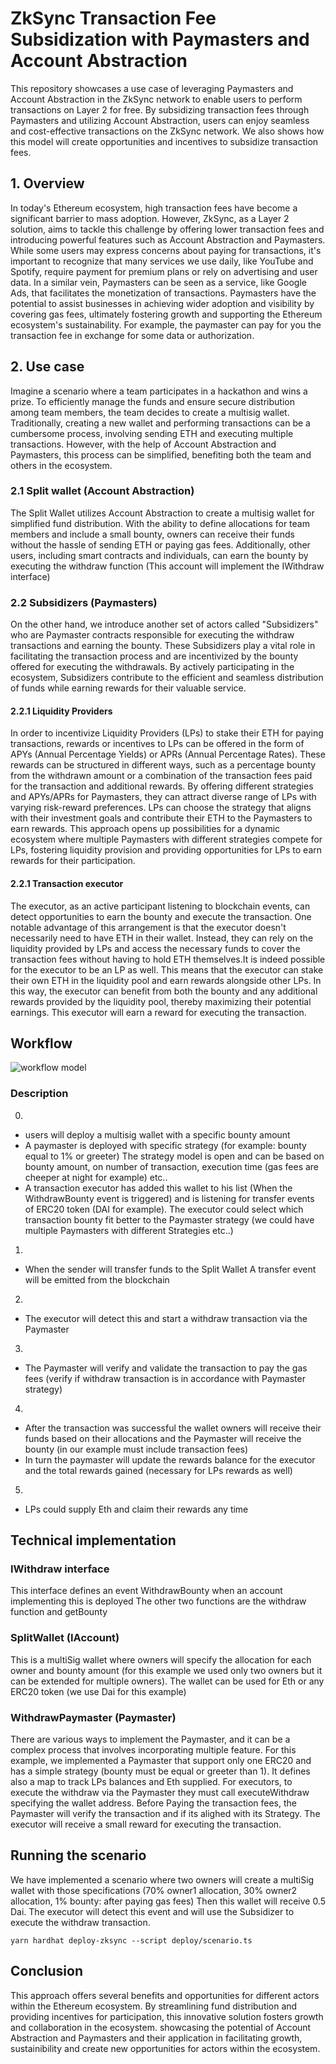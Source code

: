 # ZkSync Transaction Fee Subsidization with Paymasters and Account Abstraction

This repository showcases a use case of leveraging Paymasters and Account Abstraction in the ZkSync network to enable users to perform transactions on Layer 2 for free. By subsidizing transaction fees through Paymasters and utilizing Account Abstraction, users can enjoy seamless and cost-effective transactions on the ZkSync network. We also shows how this model will create opportunities and incentives to subsidize transaction fees.

## 1. Overview

In today's Ethereum ecosystem, high transaction fees have become a significant barrier to mass adoption. However, ZkSync, as a Layer 2 solution, aims to tackle this challenge by offering lower transaction fees and introducing powerful features such as Account Abstraction and Paymasters. While some users may express concerns about paying for transactions, it's important to recognize that many services we use daily, like YouTube and Spotify, require payment for premium plans or rely on advertising and user data. In a similar vein, Paymasters can be seen as a service, like Google Ads, that facilitates the monetization of transactions. Paymasters have the potential to assist businesses in achieving wider adoption and visibility by covering gas fees, ultimately fostering growth and supporting the Ethereum ecosystem's sustainability. For example, the paymaster can pay for you the transaction fee in exchange for some data or authorization.

## 2. Use case

Imagine a scenario where a team participates in a hackathon and wins a prize. To efficiently manage the funds and ensure secure distribution among team members, the team decides to create a multisig wallet. Traditionally, creating a new wallet and performing transactions can be a cumbersome process, involving sending ETH and executing multiple transactions. However, with the help of Account Abstraction and Paymasters, this process can be simplified, benefiting both the team and others in the ecosystem.

### 2.1 Split wallet (Account Abstraction)

The Split Wallet utilizes Account Abstraction to create a multisig wallet for simplified fund distribution. With the ability to define allocations for team members and include a small bounty, owners can receive their funds without the hassle of sending ETH or paying gas fees. Additionally, other users, including smart contracts and individuals, can earn the bounty by executing the withdraw function (This account will implement the IWithdraw interface)

### 2.2 Subsidizers (Paymasters)

On the other hand, we introduce another set of actors called "Subsidizers" who are Paymaster contracts responsible for executing the withdraw transactions and earning the bounty. These Subsidizers play a vital role in facilitating the transaction process and are incentivized by the bounty offered for executing the withdrawals. By actively participating in the ecosystem, Subsidizers contribute to the efficient and seamless distribution of funds while earning rewards for their valuable service.

#### 2.2.1 Liquidity Providers

In order to incentivize Liquidity Providers (LPs) to stake their ETH for paying transactions, rewards or incentives to LPs can be offered in the form of APYs (Annual Percentage Yields) or APRs (Annual Percentage Rates). These rewards can be structured in different ways, such as a percentage bounty from the withdrawn amount or a combination of the transaction fees paid for the transaction and additional rewards.
By offering different strategies and APYs/APRs for Paymasters, they can attract diverse range of LPs with varying risk-reward preferences. LPs can choose the strategy that aligns with their investment goals and contribute their ETH to the Paymasters to earn rewards.
This approach opens up possibilities for a dynamic ecosystem where multiple Paymasters with different strategies compete for LPs, fostering liquidity provision and providing opportunities for LPs to earn rewards for their participation.

#### 2.2.1 Transaction executor

The executor, as an active participant listening to blockchain events, can detect opportunities to earn the bounty and execute the transaction. One notable advantage of this arrangement is that the executor doesn't necessarily need to have ETH in their wallet. Instead, they can rely on the liquidity provided by LPs and access the necessary funds to cover the transaction fees without having to hold ETH themselves.It is indeed possible for the executor to be an LP as well. 
This means that the executor can stake their own ETH in the liquidity pool and earn rewards alongside other LPs. In this way, the executor can benefit from both the bounty and any additional rewards provided by the liquidity pool, thereby maximizing their potential earnings. This executor will earn a reward for executing the transaction.

## Workflow

![workflow model](https://i.ibb.co/jhvPnfG/Miner-Paymaster.jpg)

### Description

0.
- users will deploy a multisig wallet with a specific bounty amount
- A paymaster is deployed with specific strategy (for example: bounty equal to 1% or greeter)
The strategy model is open and can be based on bounty amount, on number of transaction, execution time (gas fees are cheeper at night for example) etc..
- A transaction executor has added this wallet to his list (When the WithdrawBounty event is triggered) and is listening for transfer events of ERC20 token (DAI for example).
  The executor could select which transaction bounty fit better to the Paymaster strategy (we could have multiple Paymasters with different Strategies etc..)

1.
- When the sender will transfer funds to the Split Wallet A transfer event will be emitted from the blockchain

2.
- The executor will detect this and start a withdraw transaction via the Paymaster

3.
- The Paymaster will verify and validate the transaction to pay the gas fees (verify if withdraw transaction is in accordance with Paymaster strategy)

4.
- After the transaction was successful the wallet owners will receive their funds based on their allocations and the Paymaster will receive the bounty (in our example must include transaction fees)
- In turn the paymaster will update the rewards balance for the executor and the total rewards gained (necessary for LPs rewards as well)

5.
- LPs could supply Eth and claim their rewards any time

## Technical implementation

### IWithdraw interface

This interface defines an event WithdrawBounty when an account implementing this is deployed
The other two functions are the withdraw function and getBounty

### SplitWallet (IAccount)

This is a multiSig wallet where owners will specify the allocation for each owner and bounty amount (for this example we used only two owners but it can be extended for multiple owners). The wallet can be used for Eth or any ERC20 token (we use Dai for this example)

### WithdrawPaymaster (Paymaster)

There are various ways to implement the Paymaster, and it can be a complex process that involves incorporating multiple feature. For this example, we implemented a Paymaster that support only one ERC20 and has a simple strategy (bounty must be equal or greeter than 1). It defines also a map to track LPs balances and Eth supplied. For executors, to execute the withdraw via the Paymaster they must call executeWithdraw specifying the wallet address. Before Paying the transaction fees, the Paymaster will verify the transaction and if its alighed with its Strategy. The executor will receive a small reward for executing the transaction.


## Running the scenario

We have implemented a scenario where two owners will create a multiSig wallet with those specifications (70% owner1 allocation, 30% owner2 allocation, 1% bounty: after paying gas fees)
Then this wallet will receive 0.5 Dai. The executor will detect this event and will use the Subsidizer to execute the withdraw transaction.

`yarn hardhat deploy-zksync --script deploy/scenario.ts`


## Conclusion

This approach offers several benefits and opportunities for different actors within the Ethereum ecosystem. By streamlining fund distribution and providing incentives for participation, this innovative solution fosters growth and collaboration in the ecosystem. showcasing the potential of Account Abstraction and Paymasters and their application in facilitating growth, sustainibility and create new opportunities for actors within the ecosystem.

